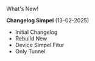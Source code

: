  What's New!

**Changelog Simpel** (13-02-2025)

- Initial Changelog
- Rebuild New
- Device Simpel Fitur
- Only Tunnel